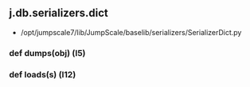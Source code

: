 ## j.db.serializers.dict

- /opt/jumpscale7/lib/JumpScale/baselib/serializers/SerializerDict.py

### def dumps(obj) (l5)

### def loads(s) (l12)


